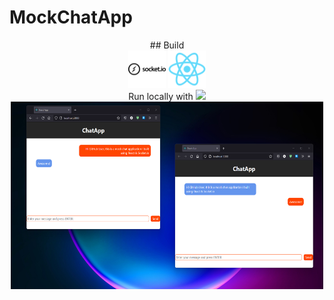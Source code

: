 # MockChatApp
<div align=center>
## Build 
<br>
<img src="https://github.com/devicons/devicon/blob/master/icons/socketio/socketio-original-wordmark.svg" width="60" height="60">
<img src="https://github.com/devicons/devicon/blob/master/icons/react/react-original.svg" width="60" height="60">
<br>
Run locally with <img src="https://img.shields.io/badge/npm-start-red">
<br>
<img src="ChatAppDemo.png" alt=".." width="500" height="300">
</div>
